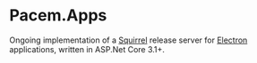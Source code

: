 # Pacem.Apps
Ongoing implementation of 
a [Squirrel](https://www.electronjs.org/docs/api/auto-updater) 
release server for [Electron](https://www.electronjs.org/) 
applications, written in ASP.Net Core 3.1+.